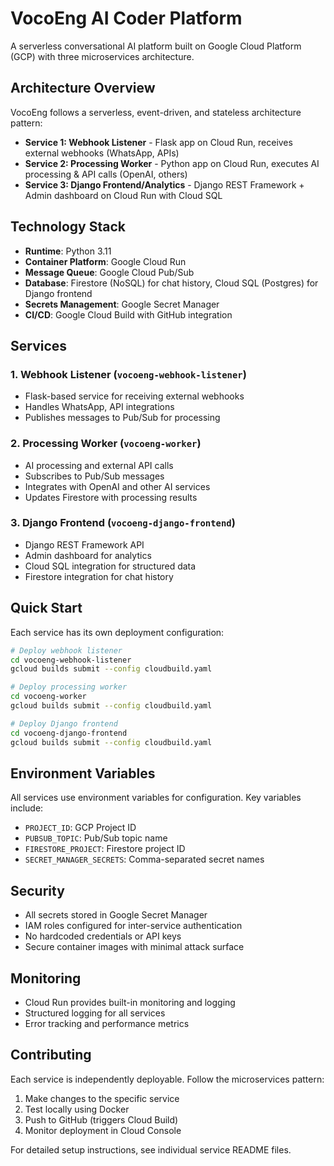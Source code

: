 # VocoEng AI Coder Platform

A serverless conversational AI platform built on Google Cloud Platform (GCP) with three microservices architecture.

## Architecture Overview

VocoEng follows a serverless, event-driven, and stateless architecture pattern:

- **Service 1: Webhook Listener** - Flask app on Cloud Run, receives external webhooks (WhatsApp, APIs)
- **Service 2: Processing Worker** - Python app on Cloud Run, executes AI processing & API calls (OpenAI, others)
- **Service 3: Django Frontend/Analytics** - Django REST Framework + Admin dashboard on Cloud Run with Cloud SQL

## Technology Stack

- **Runtime**: Python 3.11
- **Container Platform**: Google Cloud Run
- **Message Queue**: Google Cloud Pub/Sub
- **Database**: Firestore (NoSQL) for chat history, Cloud SQL (Postgres) for Django frontend
- **Secrets Management**: Google Secret Manager
- **CI/CD**: Google Cloud Build with GitHub integration

## Services

### 1. Webhook Listener (`vocoeng-webhook-listener`)
- Flask-based service for receiving external webhooks
- Handles WhatsApp, API integrations
- Publishes messages to Pub/Sub for processing

### 2. Processing Worker (`vocoeng-worker`)
- AI processing and external API calls
- Subscribes to Pub/Sub messages
- Integrates with OpenAI and other AI services
- Updates Firestore with processing results

### 3. Django Frontend (`vocoeng-django-frontend`)
- Django REST Framework API
- Admin dashboard for analytics
- Cloud SQL integration for structured data
- Firestore integration for chat history

## Quick Start

Each service has its own deployment configuration:

```bash
# Deploy webhook listener
cd vocoeng-webhook-listener
gcloud builds submit --config cloudbuild.yaml

# Deploy processing worker
cd vocoeng-worker
gcloud builds submit --config cloudbuild.yaml

# Deploy Django frontend
cd vocoeng-django-frontend
gcloud builds submit --config cloudbuild.yaml
```

## Environment Variables

All services use environment variables for configuration. Key variables include:

- `PROJECT_ID`: GCP Project ID
- `PUBSUB_TOPIC`: Pub/Sub topic name
- `FIRESTORE_PROJECT`: Firestore project ID
- `SECRET_MANAGER_SECRETS`: Comma-separated secret names

## Security

- All secrets stored in Google Secret Manager
- IAM roles configured for inter-service authentication
- No hardcoded credentials or API keys
- Secure container images with minimal attack surface

## Monitoring

- Cloud Run provides built-in monitoring and logging
- Structured logging for all services
- Error tracking and performance metrics

## Contributing

Each service is independently deployable. Follow the microservices pattern:
1. Make changes to the specific service
2. Test locally using Docker
3. Push to GitHub (triggers Cloud Build)
4. Monitor deployment in Cloud Console

For detailed setup instructions, see individual service README files.
